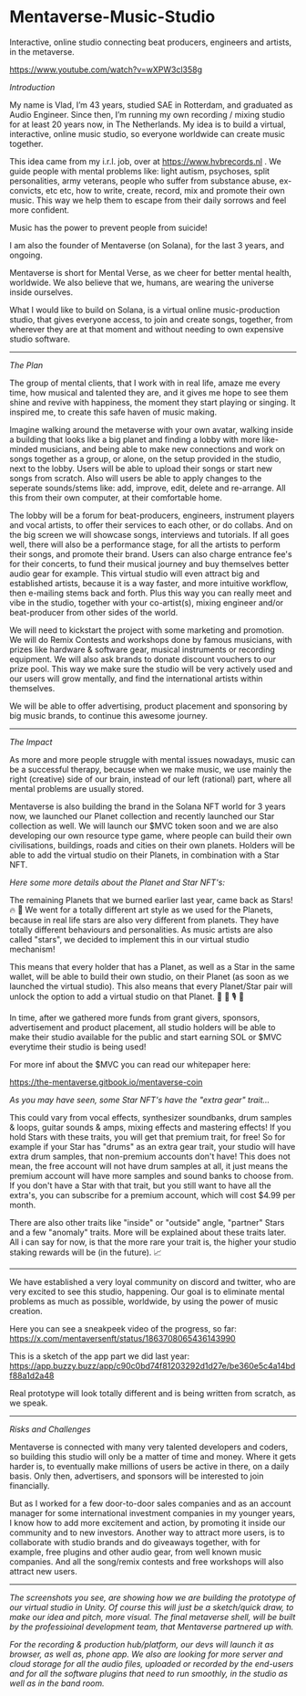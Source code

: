 # Mentaverse-Music-Studio
Interactive, online studio connecting beat producers, engineers and artists, in the metaverse.


https://www.youtube.com/watch?v=wXPW3cl358g 


*Introduction*

My name is Vlad, I’m 43 years, studied SAE in Rotterdam, and graduated as Audio Engineer.
Since then, I’m running my own recording / mixing studio for at least 20 years now, in The Netherlands. My idea is to build a virtual, interactive, online music studio, so everyone worldwide can create music together.

This idea came from my i.r.l. job, over at https://www.hvbrecords.nl .
We guide people with mental problems like: light autism, psychoses, split personalities, army veterans, people who suffer from substance abuse, ex-convicts, etc etc, how to write, create, record, mix and promote their own music. This way we help them to escape from their daily sorrows and feel more confident.

Music has the power to prevent people from suicide!

I am also the founder of Mentaverse (on Solana), for the last 3 years, and ongoing.

Mentaverse is short for Mental Verse, as we cheer for better mental health, worldwide.
We also believe that we, humans, are wearing the universe inside ourselves.



 



What I would like to build on Solana, is a virtual online music-production studio, that gives everyone access, to join and create songs, together, from wherever they are at that moment and without needing to own expensive studio software.



 
---------
 

*The Plan*

The group of mental clients, that I work with in real life, amaze me every time, how musical and talented they are, and it gives me hope to see them shine and revive with happiness, the moment they start playing or singing. It inspired me, to create this safe haven of music making.

Imagine walking around the metaverse with your own avatar, walking inside a building that looks like a big planet and finding a lobby with more like-minded musicians, and being able to make new connections and work on songs together as a group, or alone, on the setup provided in the studio, next to the lobby.
Users will be able to upload their songs or start new songs from scratch. Also will users be able to apply changes to the seperate sounds/stems like: add, improve, edit, delete and re-arrange.
All this from their own computer, at their comfortable home.

The lobby will be a forum for beat-producers, engineers, instrument players and vocal artists, to offer their services to each other, or do collabs. And on the big screen we will showcase songs, interviews and tutorials.
If all goes well, there will also be a performance stage, for all the artists to perform their songs, and promote their brand. Users can also charge entrance fee's for their concerts, to fund their musical journey and buy themselves better audio gear for example.
This virtual studio will even attract big and established artists, because it is a way faster, and more intuitive workflow, then e-mailing stems back and forth. Plus this way you can really meet and vibe in the studio, together with your co-artist(s), mixing engineer and/or beat-producer from other sides of the world.

We will need to kickstart the project with some marketing and promotion.
We will do Remix Contests and workshops done by famous musicians, with prizes like hardware & software gear, musical instruments or recording equipment. We will also ask brands to donate discount vouchers to our prize pool.
This way we make sure the studio will be very actively used and our users will grow mentally, and find the international artists within themselves.


We will be able to offer advertising, product placement and sponsoring by big music brands, to continue this awesome journey.




--------- 


*The Impact*

As more and more people struggle with mental issues nowadays, music can be a successful therapy, because when we make music, we use mainly the right (creative) side of our brain, instead of our left (rational) part, where all mental problems are usually stored.

Mentaverse is also building the brand in the Solana NFT world for 3 years now, we launched our Planet collection and recently launched our Star collection as well.
We will launch our $MVC token soon and we are also developing our own resource type game, where people can build their own civilisations, buildings, roads and cities on their own planets.
Holders will be able to add the virtual studio on their Planets, in combination with a Star NFT.


*Here some more details about the Planet and Star NFT's:*

The remaining Planets that we burned earlier last year, came back as Stars! 🔥 💫 
We went for a totally different art style as we used for the Planets, because in real life stars are also very different from planets.
They have totally different behaviours and personalities.
As music artists are also called "stars", we decided to implement this in our virtual studio mechanism!

This means that every holder that has a Planet, as well as a Star in the same wallet, will be able to build their own studio, on their Planet (as soon as we launched the virtual studio).
This also means that every Planet/Star pair will unlock the option to add a virtual studio on that Planet.
 🥁 🎹 🎙️ 🎸 

In time, after we gathered more funds from grant givers, sponsors, advertisement and product placement, all studio holders will be able to make their studio available for the public and start earning SOL or $MVC everytime their studio is being used!

For more inf about the $MVC you can read our whitepaper here:

https://the-mentaverse.gitbook.io/mentaverse-coin


*As you may have seen, some Star NFT's have the "extra gear" trait...*

This could vary from vocal effects, synthesizer soundbanks, drum samples & loops, guitar sounds & amps, mixing effects and mastering effects!
If you hold Stars with these traits, you will get that premium trait, for free! 
So for example if your Star has "drums" as an extra gear trait, your studio will have extra drum samples, that non-premium accounts don't have!
This does not mean, the free account will not have drum samples at all, it just means the premium account will have more samples and sound banks to choose from.
If you don't have a Star with that trait, but you still want to have all the extra's, you can subscribe for a premium account, which will cost $4.99 per month.

There are also other traits like "inside" or "outside" angle, "partner" Stars and a few "anomaly" traits. 
More will be explained about these traits later. All i can say for now, is that the more rare your trait is, the higher your studio staking rewards will be (in the future). 📈 

---------


We have established a very loyal community on discord and twitter, who are very excited to see this studio, happening.
Our goal is to eliminate mental problems as much as possible, worldwide, by using the power of music creation.




Here you can see a sneakpeek video of the progress, so far:
https://x.com/mentaversenft/status/1863708065436143990 

This is a sketch of the app part we did last year:
https://app.buzzy.buzz/app/c90c0bd74f81203292d1d27e/be360e5c4a14bdf88a1d2a48 

Real prototype will look totally different and is being written from scratch, as we speak.
 

---------
 

*Risks and Challenges*

Mentaverse is connected with many very talented developers and coders, so building this studio will only be a matter of time and money. Where it gets harder is, to eventually make millions of users be active in there, on a daily basis. Only then, advertisers, and sponsors will be interested to join financially.

But as I worked for a few door-to-door sales companies and as an account manager for some international investment companies in my younger years, I know how to add more excitement and action, by promoting it inside our community and to new investors. 
Another way to attract more users, is to collaborate with studio brands and do giveaways together, with for example, free plugins and other audio gear, from well known music companies. And all the song/remix contests and free workshops will also attract new users.



---------


*The screenshots you see, are showing how we are building the prototype of our virtual studio in Unity.
Of course this will just be a sketch/quick draw, to make our idea and pitch, more visual.
The final metaverse shell, will be built by the professioinal development team, that Mentaverse partnered up with.*

*For the recording & production hub/platform, our devs will launch it as browser, as well as, phone app.
We also are looking for more server and cloud storage for all the audio files, uploaded or recorded by the end-users and for all the software plugins that need to run smoothly, in the studio as well as in the band room.*
